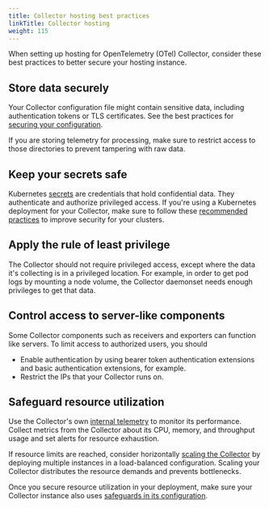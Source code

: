 ```yaml
---
title: Collector hosting best practices
linkTitle: Collector hosting
weight: 115
---
```


When setting up hosting for OpenTelemetry (OTel) Collector, consider these best
practices to better secure your hosting instance.

## Store data securely

Your Collector configuration file might contain sensitive data, including
authentication tokens or TLS certificates. See the best practices for
[securing your configuration](/docs/security/config-best-practices/#create-secure-configurations).

If you are storing telemetry for processing, make sure to restrict access to
those directories to prevent tampering with raw data.

## Keep your secrets safe

Kubernetes [secrets](https://kubernetes.io/docs/concepts/configuration/secret/)
are credentials that hold confidential data. They authenticate and authorize
privileged access. If you're using a Kubernetes deployment for your Collector,
make sure to follow these
[recommended practices](https://kubernetes.io/docs/concepts/security/secrets-good-practices/)
to improve security for your clusters.

## Apply the rule of least privilege

The Collector should not require privileged access, except where the data it's
collecting is in a privileged location. For example, in order to get pod logs by
mounting a node volume, the Collector daemonset needs enough privileges to get
that data.

## Control access to server-like components

Some Collector components such as receivers and exporters can function like
servers. To limit access to authorized users, you should

- Enable authentication by using bearer token authentication extensions and
  basic authentication extensions, for example.
- Restrict the IPs that your Collector runs on.

## Safeguard resource utilization

Use the Collector's own
[internal telemetry](/docs/collector/internal-telemetry/) to monitor its
performance. Collect metrics from the Collector about its CPU, memory, and
throughput usage and set alerts for resource exhaustion.

If resource limits are reached, consider horizontally
[scaling the Collector](/docs/collector/scaling/) by deploying multiple
instances in a load-balanced configuration. Scaling your Collector distributes
the resource demands and prevents bottlenecks.

Once you secure resource utilization in your deployment, make sure your
Collector instance also uses
[safeguards in its configuration](/docs/security/config-best-practices/#safeguard-resource-utilization).
